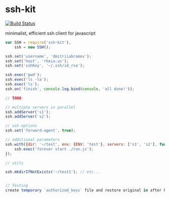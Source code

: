 # ssh-kit
[![Build Status](https://travis-ci.org/dmitriiabramov/ssh-kit.svg?branch=master)](https://travis-ci.org/dmitriiabramov/ssh-kit)

minimalist, efficient ssh client for javascript

```javascript
var SSH = require('ssh-kit'),
    ssh = new SSH();

ssh.set('username', 'dmitriiabramov');
ssh.set('host', 'rheia.us');
ssh.set('sshKey', '~/.ssh/id_rsa');

ssh.exec('pwd');
ssh.exec('ls -la');
ssh.exec('ls');
ssh.on('finish', console.log.bind(console, 'all done!'));
```


```javascript
// TODO:

// multiple servers in parallel
ssh.addServer('s1');
ssh.addServer('s2');

// ssh options
ssh.set('forward-agent', true);

// additional parameters
ssh.with({dir: '~/test', env: {ENV: 'test'}, servers: ['s1', 's2'], function() {
    ssh.exec('forever start ./run.js');
});

// utils

ssh.mkdirIfNotExists('~/test1'); // etc...


// Testing
create temporary `authorized_keys` file and restore original in after hook
```
